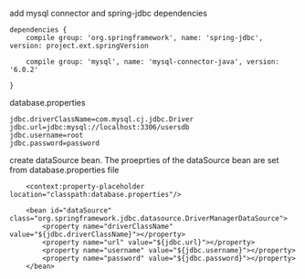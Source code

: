 add mysql connector and spring-jdbc dependencies
```
dependencies {
	compile group: 'org.springframework', name: 'spring-jdbc', version: project.ext.springVersion
    
	compile group: 'mysql', name: 'mysql-connector-java', version: '6.0.2'

}
```

database.properties
```
jdbc.driverClassName=com.mysql.cj.jdbc.Driver
jdbc.url=jdbc:mysql://localhost:3306/usersdb
jdbc.username=root
jdbc.password=password
```

create dataSource bean. The proeprties of the dataSource bean are set from database.properties file
```
    <context:property-placeholder location="classpath:database.properties"/>

    <bean id="dataSource" class="org.springframework.jdbc.datasource.DriverManagerDataSource">
        <property name="driverClassName" value="${jdbc.driverClassName}"></property>
        <property name="url" value="${jdbc.url}"></property>
        <property name="username" value="${jdbc.username}"></property>
        <property name="password" value="${jdbc.password}"></property>
    </bean>
```


